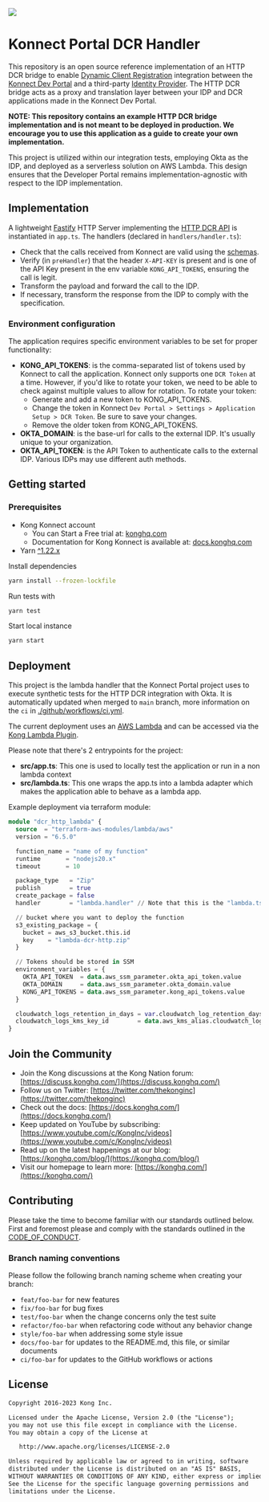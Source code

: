[![][kong-logo-url]][kong-url]

# Konnect Portal DCR Handler

This repository is an open source reference implementation of an HTTP DCR bridge to enable [Dynamic Client Registration][dcr-docs-url] integration between the [Konnect Dev Portal][portal-docs-url] and a third-party [Identity Provider][idp-wiki-url]. The HTTP DCR bridge acts as a proxy and translation layer between your IDP and DCR applications made in the Konnect Dev Portal.

**NOTE: This repository contains an example HTTP DCR bridge implementation and is not meant to be deployed in production. We encourage you to use this application as a guide to create your own implementation.**

This project is utilized within our integration tests, employing Okta as the IDP, and deployed as a serverless solution on AWS Lambda.
This design ensures that the Developer Portal remains implementation-agnostic with respect to the IDP implementation.

## Implementation

A lightweight [Fastify][fastify] HTTP Server implementing the [HTTP DCR API][openapi] is instantiated in `app.ts`.
The handlers (declared in `handlers/handler.ts`):

* Check that the calls received from Konnect are valid using the [schemas][schemas].
* Verify (in `preHandler`) that the header `X-API-KEY` is present and is one of the API Key present in the env variable `KONG_API_TOKENS`, ensuring the call is legit.
* Transform the payload and forward the call to the IDP.
* If necessary, transform the response from the IDP to comply with the specification.

### Environment configuration

The application requires specific environment variables to be set for proper functionality:

* **KONG_API_TOKENS**: is the comma-separated list of tokens used by Konnect to call the application. Konnect only supports one `DCR Token` at a time. However, if you'd like to rotate your token, we need to be able to check against multiple values to allow for rotation. To rotate your token:
  * Generate and add a new token to KONG_API_TOKENS.
  * Change the token in Konnect `Dev Portal > Settings > Application Setup > DCR Token`. Be sure to save your changes.
  * Remove the older token from KONG_API_TOKENS.
* **OKTA_DOMAIN**: is the base-url for calls to the external IDP. It's usually unique to your organization.
* **OKTA_API_TOKEN**: is the API Token to authenticate calls to the external IDP. Various IDPs may use different auth methods.

## Getting started

### Prerequisites

* Kong Konnect account
  * You can Start a Free trial at: [konghq.com][kong-konnect-register-url]
  * Documentation for Kong Konnect is available at: [docs.konghq.com][konnect-docs-url]
* Yarn [^1.22.x][yarn-install-url]

Install dependencies

```sh
yarn install --frozen-lockfile
```

Run tests with

```sh
yarn test
```

Start local instance

```sh
yarn start
```

## Deployment

This project is the lambda handler that the Konnect Portal project uses to execute synthetic tests for
the HTTP DCR integration with Okta. It is automatically updated when merged to `main` branch,
more information on the `ci` in [./github/workflows/ci.yml](./github/workflows/ci.yml).

The current deployment uses an [AWS Lambda](https://docs.aws.amazon.com/lambda/) and can be accessed via
the [Kong Lambda Plugin](https://docs.konghq.com/hub/kong-inc/aws-lambda/).

Please note that there's 2 entrypoints for the project:

* **src/app.ts**: This one is used to locally test the application or run in a non lambda context
* **src/lambda.ts**: This one wraps the app.ts into a lambda adapter which makes the application able to behave as a lambda app.

Example deployment via terraform module:

```terraform
module "dcr_http_lambda" {
  source  = "terraform-aws-modules/lambda/aws"
  version = "6.5.0"

  function_name = "name of my function"
  runtime       = "nodejs20.x"
  timeout       = 10

  package_type   = "Zip"
  publish        = true
  create_package = false
  handler        = "lambda.handler" // Note that this is the "lambda.ts" file and the name of the exported function

  // bucket where you want to deploy the function
  s3_existing_package = {
    bucket = aws_s3_bucket.this.id
    key    = "lambda-dcr-http.zip"
  }

  // Tokens should be stored in SSM
  environment_variables = {
    OKTA_API_TOKEN  = data.aws_ssm_parameter.okta_api_token.value
    OKTA_DOMAIN     = data.aws_ssm_parameter.okta_domain.value
    KONG_API_TOKENS = data.aws_ssm_parameter.kong_api_tokens.value
  }

  cloudwatch_logs_retention_in_days = var.cloudwatch_log_retention_days
  cloudwatch_logs_kms_key_id        = data.aws_kms_alias.cloudwatch_logs.target_key_arn
}
```

## Join the Community

* Join the Kong discussions at the Kong Nation forum: [https://discuss.konghq.com/](https://discuss.konghq.com/)
* Follow us on Twitter: [https://twitter.com/thekonginc](https://twitter.com/thekonginc)
* Check out the docs: [https://docs.konghq.com/](https://docs.konghq.com/)
* Keep updated on YouTube by subscribing: [https://www.youtube.com/c/KongInc/videos](https://www.youtube.com/c/KongInc/videos)
* Read up on the latest happenings at our blog: [https://konghq.com/blog/](https://konghq.com/blog/)
* Visit our homepage to learn more: [https://konghq.com/](https://konghq.com/)

## Contributing

Please take the time to become familiar with our standards outlined below.
First and foremost please and comply with the standards outlined in the [CODE_OF_CONDUCT](./CODE_OF_CONDUCT.md).

### Branch naming conventions

Please follow the following branch naming scheme when creating your branch:

* `feat/foo-bar` for new features
* `fix/foo-bar` for bug fixes
* `test/foo-bar` when the change concerns only the test suite
* `refactor/foo-bar` when refactoring code without any behavior change
* `style/foo-bar` when addressing some style issue
* `docs/foo-bar` for updates to the README.md, this file, or similar documents
* `ci/foo-bar` for updates to the GitHub workflows or actions

## License

```txt
Copyright 2016-2023 Kong Inc.

Licensed under the Apache License, Version 2.0 (the "License");
you may not use this file except in compliance with the License.
You may obtain a copy of the License at

   http://www.apache.org/licenses/LICENSE-2.0

Unless required by applicable law or agreed to in writing, software
distributed under the License is distributed on an "AS IS" BASIS,
WITHOUT WARRANTIES OR CONDITIONS OF ANY KIND, either express or implied.
See the License for the specific language governing permissions and
limitations under the License.
```

[openapi]: ./openapi/openapi.yaml
[fastify]: https://fastify.dev/
[schemas]: ./src/schemas/
[dcr-docs-url]: https://docs.konghq.com/konnect/dev-portal/applications/dynamic-client-registration/
[portal-docs-url]: https://docs.konghq.com/konnect/dev-portal/
[idp-wiki-url]: https://en.wikipedia.org/wiki/Identity_provider
[konnect-docs-url]: https://docs.konghq.com/konnect/
[kong-konnect-register-url]: https://konghq.com/products/kong-konnect/register
[yarn-install-url]: https://classic.yarnpkg.com/lang/en/docs/install
[kong-url]: https://konghq.com/
[kong-logo-url]: https://konghq.com/wp-content/uploads/2018/05/kong-logo-github-readme.png
